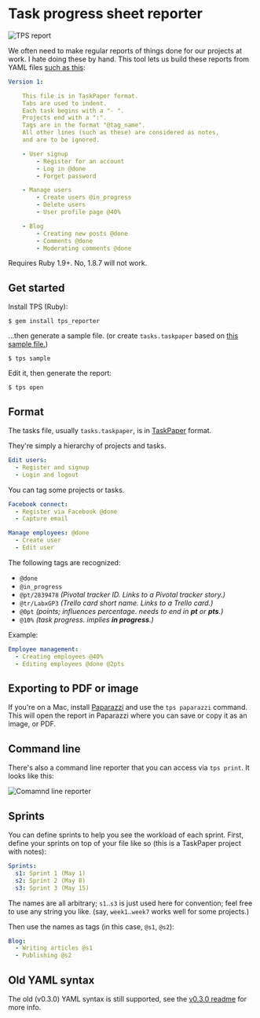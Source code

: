 # Task progress sheet reporter

![TPS report](http://i.imgur.com/AA7LNTR.png)

We often need to make regular reports of things done for our projects at work. I
hate doing these by hand. This tool lets us build these reports from YAML files
[such as this][sample]:

``` yaml
Version 1:

	This file is in TaskPaper format.
	Tabs are used to indent.
	Each task begins with a "- ".
	Projects end with a ":".
	Tags are in the format "@tag_name".
	All other lines (such as these) are considered as notes,
	and are to be ignored.

	- User signup
		- Register for an account
		- Log in @done
		- Forget password

	- Manage users
		- Create users @in_progress
		- Delete users
		- User profile page @40%

	- Blog
		- Creating new posts @done
		- Comments @done
		- Moderating comments @done
```

Requires Ruby 1.9+. No, 1.8.7 will not work.

Get started
-----------

Install TPS (Ruby):

    $ gem install tps_reporter

...then generate a sample file. (or create `tasks.taskpaper` based on [this sample
file.][sample])

    $ tps sample

Edit it, then generate the report:

    $ tps open

[sample]: https://github.com/rstacruz/tps_reporter/blob/master/data/sample.taskpaper

Format
------

The tasks file, usually `tasks.taskpaper`, is in [TaskPaper] format. 

They're simply a hierarchy of projects and tasks.

``` yaml
Edit users:
  - Register and signup
  - Login and logout
```

You can tag some projects or tasks.

``` yaml
Facebook connect:
  - Register via Facebook @done
  - Capture email

Manage employees: @done
  - Create user
  - Edit user
```

The following tags are recognized:

 - `@done`
 - `@in_progress`
 - `@pt/2839478` *(Pivotal tracker ID. Links to a Pivotal tracker story.)*
 - `@tr/LabxGP3` *(Trello card short name. Links to a Trello card.)*
 - `@0pt` *(points; influences percentage. needs to end in __pt__ or __pts__.)*
 - `@10%` *(task progress. implies __in progress__.)*

Example:

``` yaml
Employee management:
  - Creating employees @40%
  - Editing employees @done @2pts
```

Exporting to PDF or image
-------------------------

If you're on a Mac, install [Paparazzi](http://derailer.org/paparazzi)
and use the `tps paparazzi` command. This will open the report in Paparazzi
where you can save or copy it as an image, or PDF.

Command line
------------

There's also a command line reporter that you can access via `tps print`. It
looks like this:

![Comamnd line reporter][cli]

[cli]: https://img.skitch.com/20120204-ccb2guerhrjmj3rht3e4ies4ur.png

Sprints
-------

You can define sprints to help you see the workload of each sprint. First, 
define your sprints on top of your file like so (this is a TaskPaper project 
with notes):

``` yaml
Sprints:
  s1: Sprint 1 (May 1)
  s2: Sprint 2 (May 8)
  s3: Sprint 3 (May 15)
```

The names are all arbitrary; `s1`..`s3` is just used here for convention; feel
free to use any string you like. (say, `week1`..`week7` works well for some
projects.)

Then use the names as tags (in this case, `@s1`, `@s2`):

``` yaml
Blog:
  - Writing articles @s1
  - Publishing @s2
```


Old YAML syntax
---------------

The old (v0.3.0) YAML syntax is still supported, see the [v0.3.0 readme] for 
more info.

[v0.3.0 readme]: http://github.com/rstacruz/tps_reporter/blob/v0.3.0/README.md
[TaskPaper]: http://www.hogbaysoftware.com/products/taskpaper
